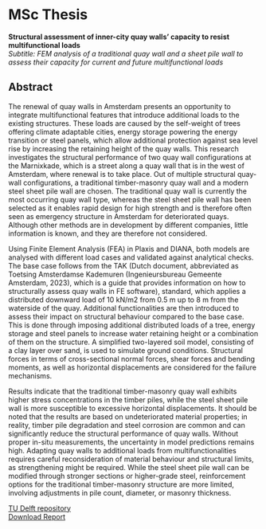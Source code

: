 # MSc Thesis
**Structural assessment of inner-city quay walls’ capacity to resist multifunctional loads**  
_Subtitle: FEM analysis of a traditional quay wall and a sheet pile wall to assess their capacity for current and future multifunctional loads_

## Abstract
The renewal of quay walls in Amsterdam presents an opportunity to integrate multifunctional features that introduce additional loads to the existing structures. These loads are caused by the self-weight of trees offering climate adaptable cities, energy storage powering the energy transition or steel panels, which allow additional protection against sea level rise by increasing the retaining height of the quay walls. This research investigates the structural performance of two quay wall configurations at the Marnixkade, which is a street along a quay wall that is in the west of Amsterdam, where renewal is to take place. Out of multiple structural quay-wall configurations, a traditional timber-masonry quay wall and a modern steel sheet pile wall are chosen. The traditional quay wall is currently the most occurring quay wall type, whereas the steel sheet pile wall has been selected as it enables rapid design for high strength and is therefore often seen as emergency structure in Amsterdam for deteriorated quays. Although other methods are in development by different companies, little information is known, and they are therefore not considered.

Using Finite Element Analysis (FEA) in Plaxis and DIANA, both models are analysed with different load cases and validated against analytical checks. The base case follows from the TAK (Dutch document, abbreviated as Toetsing Amsterdamse Kademuren (Ingenieursbureau Gemeente Amsterdam, 2023), which is a guide that provides information on how to structurally assess quay walls in FE software), standard, which applies a distributed downward load of 10 kN/m2 from 0.5 m up to 8 m from the waterside of the quay. Additional functionalities are then introduced to assess their impact on structural behaviour compared to the base case. This is done through imposing additional distributed loads of a tree, energy storage and steel panels to increase water retaining height or a combination of them on the structure. A simplified two-layered soil model, consisting of a clay layer over sand, is used to simulate ground conditions. Structural forces in terms of cross-sectional normal forces, shear forces and bending moments, as well as horizontal displacements are considered for the failure mechanisms.

Results indicate that the traditional timber-masonry quay wall exhibits higher stress concentrations in the timber piles, while the steel sheet pile wall is more susceptible to excessive horizontal displacements. It should be noted that the results are based on undeteriorated material properties; in reality, timber pile degradation and steel corrosion are common and can significantly reduce the structural performance of quay walls. Without proper in-situ measurements, the uncertainty in model predictions remains high. Adapting quay walls to additional loads from multifunctionalities requires careful reconsideration of material behaviour and structural limits, as strengthening might be required. While the steel sheet pile wall can be modified through stronger sections or higher-grade steel, reinforcement options for the traditional timber-masonry structure are more limited, involving adjustments in pile count, diameter, or masonry thickness.

[TU Delft repository](https://resolver.tudelft.nl/uuid:8d37d208-a79f-44ad-afab-bcc5258d735f)  
[Download Report](navanvliet/book/Education/MSc/MScThesis_NAvanVliet_4952669.pdf)